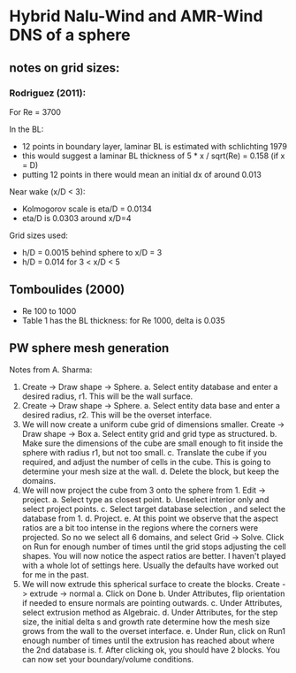 # Hybrid Nalu-Wind and AMR-Wind DNS of a sphere


## notes on grid sizes:
### Rodriguez (2011): 

For Re = 3700

In the BL:
- 12 points in boundary layer, laminar BL is estimated with schlichting 1979
- this would suggest a laminar BL thickness of 5 * x / sqrt(Re) = 0.158 (if x = D)
- putting 12 points in there would mean an initial dx of around 0.013

Near wake (x/D < 3):
- Kolmogorov scale is eta/D = 0.0134
- eta/D is 0.0303 around x/D=4

Grid sizes used:
- h/D = 0.0015 behind sphere to x/D = 3
- h/D = 0.014 for 3 < x/D < 5

## Tomboulides (2000)
- Re 100 to 1000
- Table 1 has the BL thickness: for Re 1000, delta is 0.035

## PW sphere mesh generation

Notes from A. Sharma:

1. Create -> Draw shape -> Sphere.
a. Select entity database and enter a desired radius, r1. This will be the wall surface.
2. Create -> Draw shape -> Sphere.
a. Select entity data base and enter a desired radius, r2. This will be the overset interface.
3. We will now create a uniform cube grid of dimensions smaller. Create -> Draw shape -> Box
a. Select entity grid and grid type as structured.
b. Make sure the dimensions of the cube are small enough to fit inside the sphere with radius r1, but not too small.
c. Translate the cube if you required, and adjust the number of cells in the cube. This is going to determine your mesh size at the wall.
d. Delete the block, but keep the domains.
4. We will now project the cube from 3 onto the sphere from 1. Edit -> project.
a. Select type as closest point.
b. Unselect interior only and select project points.
c. Select target database selection , and select the database from 1.
d. Project.
e. At this point we observe that the aspect ratios are a bit too intense in the regions where the corners were projected. So no we select all 6 domains, and select Grid -> Solve. Click on Run for enough number of times until the grid stops adjusting the cell shapes. You will now notice the aspect ratios are better. I haven't played with a whole lot of settings here. Usually the defaults have worked out for me in the past.
5. We will now extrude this spherical surface to create the blocks. Create -> extrude -> normal
a. Click on Done
b. Under Attributes, flip orientation if needed to ensure normals are pointing outwards.
c. Under Attributes, select extrusion method as Algebraic.
d. Under Attributes, for the step size, the initial delta s and growth rate determine how the mesh size grows from the wall to the overset interface.
e. Under Run, click on Run1 enough number of times until the extrusion has reached about where the 2nd database is.
f. After clicking ok, you should have 2 blocks. You can now set your boundary/volume conditions.
